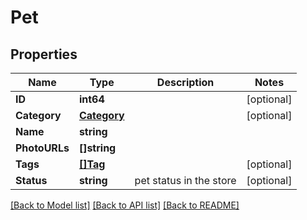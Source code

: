 # Pet

## Properties

Name | Type | Description | Notes
------------ | ------------- | ------------- | -------------
**ID** | **int64** |  | [optional] 
**Category** | [**Category**](Category.md) |  | [optional] 
**Name** | **string** |  | 
**PhotoURLs** | **[]string** |  | 
**Tags** | [**[]Tag**](Tag.md) |  | [optional] 
**Status** | **string** | pet status in the store | [optional] 

[[Back to Model list]](../README.md#documentation-for-models) [[Back to API list]](../README.md#documentation-for-api-endpoints) [[Back to README]](../README.md)


